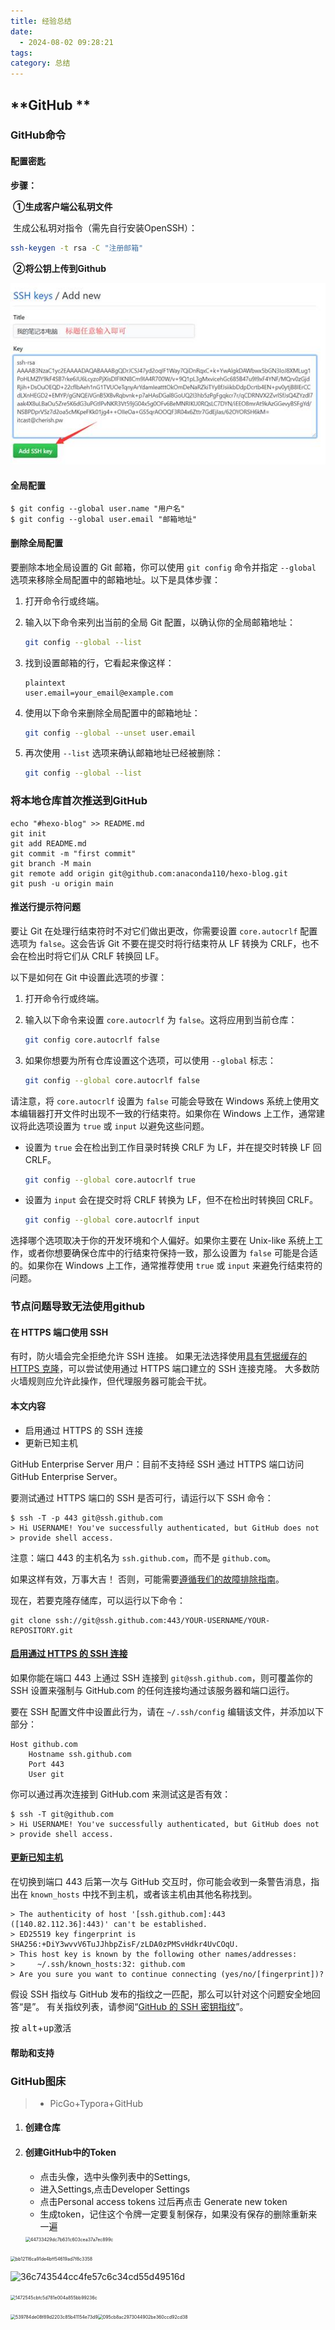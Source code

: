 ```yaml
---
title: 经验总结
date:
  - 2024-08-02 09:28:21
tags: 
category: 总结
---
```




## **GitHub **

### **GitHub命令**

#### 配置密匙

**步骤：**

​     **①生成客户端公私玥文件**

​      生成公私玥对指令（需先自行安装OpenSSH）：

```bash
ssh-keygen -t rsa -C "注册邮箱"
```



​     **②将公钥上传到Github**

![](https://raw.githubusercontent.com/anaconda110/MyPic/img/img/clip_image002.jpg)

#### 全局配置

``` 
$ git config --global user.name "用户名"
$ git config --global user.email "邮箱地址"
```

#### 删除全局配置

要删除本地全局设置的 Git 邮箱，你可以使用 `git config` 命令并指定 `--global` 选项来移除全局配置中的邮箱地址。以下是具体步骤：

1. 打开命令行或终端。

2. 输入以下命令来列出当前的全局 Git 配置，以确认你的全局邮箱地址：

   ```bash
   git config --global --list
   ```

3. 找到设置邮箱的行，它看起来像这样：

   ```
   plaintext
   user.email=your_email@example.com
   ```

4. 使用以下命令来删除全局配置中的邮箱地址：

   ```bash
   git config --global --unset user.email
   ```

5. 再次使用 `--list` 选项来确认邮箱地址已经被删除：

   ```bash
   git config --global --list
   ```

### 将本地仓库首次推送到GitHub

``` 
echo "#hexo-blog" >> README.md
git init
git add README.md
git commit -m "first commit"
git branch -M main
git remote add origin git@github.com:anaconda110/hexo-blog.git
git push -u origin main
```





#### 推送行提示符问题

要让 Git 在处理行结束符时不对它们做出更改，你需要设置 `core.autocrlf` 配置选项为 `false`。这会告诉 Git 不要在提交时将行结束符从 LF 转换为 CRLF，也不会在检出时将它们从 CRLF 转换回 LF。

以下是如何在 Git 中设置此选项的步骤：

1. 打开命令行或终端。

2. 输入以下命令来设置 `core.autocrlf` 为 `false`。这将应用到当前仓库：

   ```bash
   git config core.autocrlf false
   ```

3. 如果你想要为所有仓库设置这个选项，可以使用 `--global` 标志：

   ```bash
   git config --global core.autocrlf false
   ```

请注意，将 `core.autocrlf` 设置为 `false` 可能会导致在 Windows 系统上使用文本编辑器打开文件时出现不一致的行结束符。如果你在 Windows 上工作，通常建议将此选项设置为 `true` 或 `input` 以避免这些问题。

- 设置为 `true` 会在检出到工作目录时转换 CRLF 为 LF，并在提交时转换 LF 回 CRLF。

  ```bash
  git config --global core.autocrlf true
  ```

- 设置为 `input` 会在提交时将 CRLF 转换为 LF，但不在检出时转换回 CRLF。

  ```bash
  git config --global core.autocrlf input
  ```

选择哪个选项取决于你的开发环境和个人偏好。如果你主要在 Unix-like 系统上工作，或者你想要确保仓库中的行结束符保持一致，那么设置为 `false` 可能是合适的。如果你在 Windows 上工作，通常推荐使用 `true` 或 `input` 来避免行结束符的问题。

### 节点问题导致无法使用github

#### 在 HTTPS 端口使用 SSH

有时，防火墙会完全拒绝允许 SSH 连接。 如果无法选择使用[具有凭据缓存的 HTTPS 克隆](https://docs.github.com/zh/github/getting-started-with-github/caching-your-github-credentials-in-git)，可以尝试使用通过 HTTPS 端口建立的 SSH 连接克隆。 大多数防火墙规则应允许此操作，但代理服务器可能会干扰。

#### 本文内容

- 启用通过 HTTPS 的 SSH 连接
- 更新已知主机

GitHub Enterprise Server 用户：目前不支持经 SSH 通过 HTTPS 端口访问 GitHub Enterprise Server。

要测试通过 HTTPS 端口的 SSH 是否可行，请运行以下 SSH 命令：

```shell
$ ssh -T -p 443 git@ssh.github.com
> Hi USERNAME! You've successfully authenticated, but GitHub does not
> provide shell access.
```

注意：端口 443 的主机名为 `ssh.github.com`，而不是 `github.com`。

如果这样有效，万事大吉！ 否则，可能需要[遵循我们的故障排除指南](https://docs.github.com/zh/authentication/troubleshooting-ssh/error-permission-denied-publickey)。

现在，若要克隆存储库，可以运行以下命令：

```shell
git clone ssh://git@ssh.github.com:443/YOUR-USERNAME/YOUR-REPOSITORY.git
```

#### [启用通过 HTTPS 的 SSH 连接](https://docs.github.com/zh/authentication/troubleshooting-ssh/using-ssh-over-the-https-port#enabling-ssh-connections-over-https)

如果你能在端口 443 上通过 SSH 连接到 `git@ssh.github.com`，则可覆盖你的 SSH 设置来强制与 GitHub.com 的任何连接均通过该服务器和端口运行。

要在 SSH 配置文件中设置此行为，请在 `~/.ssh/config` 编辑该文件，并添加以下部分：

```text
Host github.com
    Hostname ssh.github.com
    Port 443
    User git
```

你可以通过再次连接到 GitHub.com 来测试这是否有效：

```shell
$ ssh -T git@github.com
> Hi USERNAME! You've successfully authenticated, but GitHub does not
> provide shell access.
```

#### [更新已知主机](https://docs.github.com/zh/authentication/troubleshooting-ssh/using-ssh-over-the-https-port#updating-known-hosts)

在切换到端口 443 后第一次与 GitHub 交互时，你可能会收到一条警告消息，指出在 `known_hosts` 中找不到主机，或者该主机由其他名称找到。

```shell
> The authenticity of host '[ssh.github.com]:443 ([140.82.112.36]:443)' can't be established.
> ED25519 key fingerprint is SHA256:+DiY3wvvV6TuJJhbpZisF/zLDA0zPMSvHdkr4UvCOqU.
> This host key is known by the following other names/addresses:
>     ~/.ssh/known_hosts:32: github.com
> Are you sure you want to continue connecting (yes/no/[fingerprint])?
```

假设 SSH 指纹与 GitHub 发布的指纹之一匹配，那么可以针对这个问题安全地回答“是”。 有关指纹列表，请参阅“[GitHub 的 SSH 密钥指纹](https://docs.github.com/zh/authentication/keeping-your-account-and-data-secure/githubs-ssh-key-fingerprints)”。

按 <kbd>alt</kbd>+<kbd>up</kbd>激活

#### 帮助和支持

### GitHub图床

>* PicGo+Typora+GitHub

1. #### 创建仓库

2. #### 创建GitHub中的Token

   + 点击头像，选中头像列表中的Settings,
   + 进入Settings,点击Developer Settings
   + 点击Personal access tokens 过后再点击 Generate new token
   + 生成token，记住这个令牌一定要复制保存，如果没有保存的删除重新来一遍

   <img src="../../../../Users/Tom/Desktop/44733429dc7b631c603cea37a7ec899c.png" alt="44733429dc7b631c603cea37a7ec899c" style="zoom:50%;" />



<img src="../../../../Users/Tom/Desktop/bb12116ca91de4bff54619ad7f8c3358.png" alt="bb12116ca91de4bff54619ad7f8c3358" style="zoom:50%;" />

![36c743544cc4fe57c6c34cd55d49516d](../../../../Users/Tom/Desktop/36c743544cc4fe57c6c34cd55d49516d.png)

<img src="../../../../Users/Tom/Desktop/1472545cbfc5d781e004a855bb99236c.png" alt="1472545cbfc5d781e004a855bb99236c" style="zoom:50%;" />



<img src="../../../../Users/Tom/Desktop/539784de08f89d2203c85b41154e73d9.png" alt="539784de08f89d2203c85b41154e73d9" style="zoom: 50%;" /><img src="../../../../Users/Tom/Desktop/095cb8ac2973044902be360ccd92cd38.png" alt="095cb8ac2973044902be360ccd92cd38" style="zoom:50%;" />

